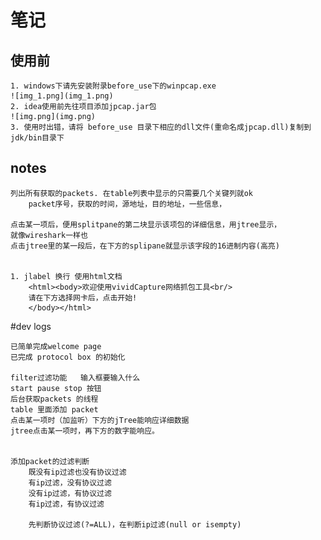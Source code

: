 # 笔记

## 使用前

    1. windows下请先安装附录before_use下的winpcap.exe
    ![img_1.png](img_1.png)
    2. idea使用前先往项目添加jpcap.jar包
    ![img.png](img.png)
    3. 使用时出错，请将 before_use 目录下相应的dll文件(重命名成jpcap.dll)复制到jdk/bin目录下



## notes

    列出所有获取的packets. 在table列表中显示的只需要几个关键列就ok
        packet序号，获取的时间，源地址，目的地址，一些信息，
    
    点击某一项后，便用splitpane的第二块显示该项包的详细信息，用jtree显示，
    就像wireshark一样也
    点击jtree里的某一段后，在下方的splipane就显示该字段的16进制内容(高亮)


    1. jlabel 换行 使用html文档
        <html><body>欢迎使用vividCapture网络抓包工具<br/>
        请在下方选择网卡后，点击开始!
        </body></html>



#dev logs

    已简单完成welcome page
    已完成 protocol box 的初始化

    filter过滤功能   输入框要输入什么
    start pause stop 按钮
    后台获取packets 的线程
    table 里面添加 packet
    点击某一项时（加监听）下方的jTree能响应详细数据
    jtree点击某一项时，再下方的数字能响应。


    添加packet的过滤判断
        既没有ip过滤也没有协议过滤
        有ip过滤，没有协议过滤
        没有ip过滤，有协议过滤
        有ip过滤，有协议过滤
        
        先判断协议过滤(?=ALL)，在判断ip过滤(null or isempty)
    

    